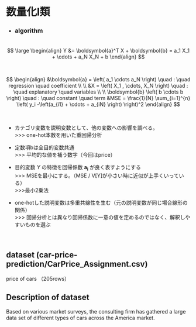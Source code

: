 # 数量化I類

- ### algorithm<br><br>

$$
\large
\begin{align}
Y &= \boldsymbol{a}^T X + \boldsymbol{b} = a_1 X_1 + \cdots + a_N X_N + b
\end{align}
$$

<br>

$$
\begin{align}
&\boldsymbol{a} = \left(
a_1 \cdots a_N
\right)
\quad : \quad regression \quad coefficient \\
\\
&X = \left(
X_1 , \cdots, X_N 
\right) \quad : \quad  explanatory \quad variables \\
\\
\boldsymbol{b} \left(
b \cdots b
\right) \quad : \quad constant \quad term
&MSE = \frac{1}{N} \sum_{i=1}^{n} \left( y_i -\left(a_{i1} + \cdots + a_{iN} \right) \right)^2
\end{align}
$$

<br>

- カテゴリ変数を説明変数として、他の変数への影響を調べる。<br>
\>>> one-hot本数を用いた重回帰分析

- 定数項bは全目的変数共通<br>
\>>> 平均的な値を補う数字（今回はprice）

- 目的変数 $Y$ の特徴を回帰係数 $\boldsymbol{a_i}$ が良く表すようにする<br>
\>>> MSEを最小にする。（MSE / V[Y]が小さい時に近似が上手くいっている）<br>
\>>>最小2乗法

- one-hotした説明変数は多重共線性を生む（元の説明変数が同じ場合線形の関係）<br>
\>>> 回帰分析とは異なり回帰係数に一意の値を定めるのではなく、解釈しやすいものを選ぶ

<br>

## dataset (car-price-prediction/CarPrice_Assignment.csv)
price of cars （205rows）

## Description of dataset
Based on various market surveys, the consulting firm has gathered a large data set of different types of cars across the America market.
